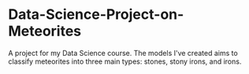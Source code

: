 # Data-Science-Project-on-Meteorites
 A project for my Data Science course. The models I've created aims to classify meteorites into three main types: stones, stony irons, and irons.
